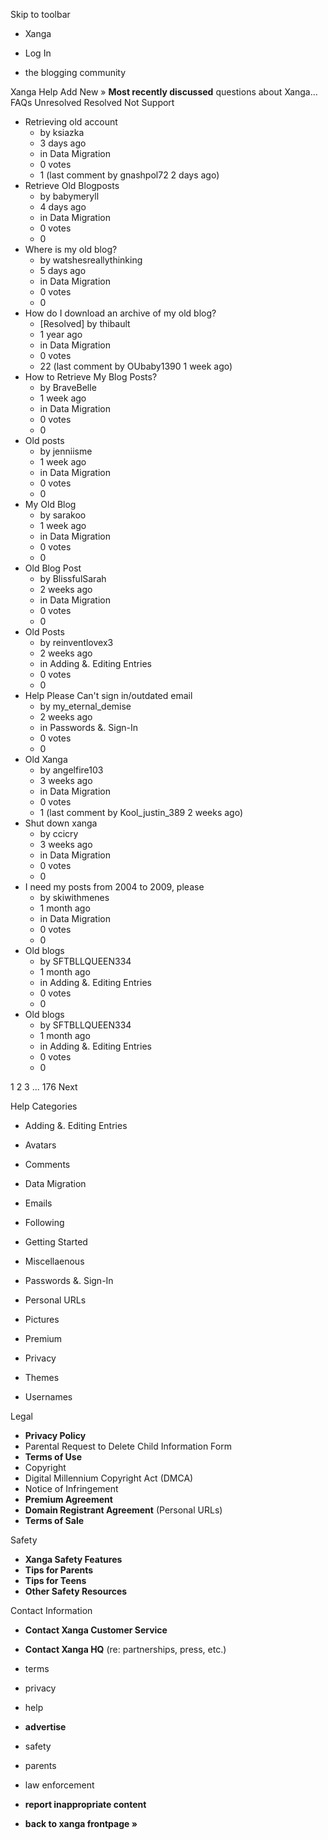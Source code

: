 Skip to toolbar

*   Xanga

*   Log In

*   the blogging community

Xanga Help Add New » **Most recently discussed** questions about Xanga… FAQs Unresolved Resolved Not Support

*   Retrieving old account
    *   by ksiazka
    *   3 days ago
    *   in Data Migration
    *   0 votes
    *   1 (last comment by gnashpol72 2 days ago)
*   Retrieve Old Blogposts
    *   by babymeryll
    *   4 days ago
    *   in Data Migration
    *   0 votes
    *   0
*   Where is my old blog?
    *   by watshesreallythinking
    *   5 days ago
    *   in Data Migration
    *   0 votes
    *   0
*   How do I download an archive of my old blog?
    *   \[Resolved\] by thibault
    *   1 year ago
    *   in Data Migration
    *   0 votes
    *   22 (last comment by OUbaby1390 1 week ago)
*   How to Retrieve My Blog Posts?
    *   by BraveBelle
    *   1 week ago
    *   in Data Migration
    *   0 votes
    *   0
*   Old posts
    *   by jenniisme
    *   1 week ago
    *   in Data Migration
    *   0 votes
    *   0
*   My Old Blog
    *   by sarakoo
    *   1 week ago
    *   in Data Migration
    *   0 votes
    *   0
*   Old Blog Post
    *   by BlissfulSarah
    *   2 weeks ago
    *   in Data Migration
    *   0 votes
    *   0
*   Old Posts
    *   by reinventlovex3
    *   2 weeks ago
    *   in Adding &. Editing Entries
    *   0 votes
    *   0
*   Help Please Can't sign in/outdated email
    *   by my\_eternal\_demise
    *   2 weeks ago
    *   in Passwords &. Sign-In
    *   0 votes
    *   0
*   Old Xanga
    *   by angelfire103
    *   3 weeks ago
    *   in Data Migration
    *   0 votes
    *   1 (last comment by Kool\_justin\_389 2 weeks ago)
*   Shut down xanga
    *   by ccicry
    *   3 weeks ago
    *   in Data Migration
    *   0 votes
    *   0
*   I need my posts from 2004 to 2009, please
    *   by skiwithmenes
    *   1 month ago
    *   in Data Migration
    *   0 votes
    *   0
*   Old blogs
    *   by SFTBLLQUEEN334
    *   1 month ago
    *   in Adding &. Editing Entries
    *   0 votes
    *   0
*   Old blogs
    *   by SFTBLLQUEEN334
    *   1 month ago
    *   in Adding &. Editing Entries
    *   0 votes
    *   0

1 2 3 ... 176 Next

Help Categories

*   Adding &. Editing Entries
*   Avatars
*   Comments
*   Data Migration
*   Emails
*   Following
*   Getting Started
*   Miscellaenous

*   Passwords &. Sign-In
*   Personal URLs
*   Pictures
*   Premium
*   Privacy
*   Themes
*   Usernames

Legal

*   **Privacy Policy**
*   Parental Request to Delete Child Information Form
*   **Terms of Use**
*   Copyright
*   Digital Millennium Copyright Act (DMCA)
*   Notice of Infringement
*   **Premium Agreement**
*   **Domain Registrant Agreement** (Personal URLs)
*   **Terms of Sale**

Safety

*   **Xanga Safety Features**
*   **Tips for Parents**
*   **Tips for Teens**
*   **Other Safety Resources**

Contact Information

*   **Contact Xanga Customer Service**
*   **Contact Xanga HQ** (re: partnerships, press, etc.)

*   terms
*   privacy
*   help
*   **advertise**

*   safety
*   parents
*   law enforcement
*   **report inappropriate content**

*   **back to xanga frontpage »**
